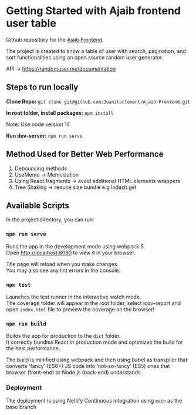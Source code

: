 # Getting Started with Ajaib frontend user table

Github repository for the [Ajaib Frontend](https://github.com/Juanitoclement/Ajaib-Frontend).

The project is created to snow a table of user with search, pagination, and sort functionalities using an open source random user generator.

API -> https://randomuser.me/documentation

## Steps to run locally

**Clone Repo:**
`git clone git@github.com:Juanitoclement/Ajaib-Frontend.git`

**In root folder, install packages:**
`npm install`

Note: Use node version 14

**Run dev-server:**
`npm run serve`

## Method Used for Better Web Performance
1. Debouncing methods
2. UseMemo -> Memoization
3. Using React.fragments -> avoid additional HTML elements wrappers
4. Tree Shaking -> reduce size bundle e.g lodash.get

## Available Scripts

In the project directory, you can run:

### `npm run serve`

Runs the app in the development mode using webpack 5.\
Open [http://localhost:8080](http://localhost:8080) to view it in your browser.

The page will reload when you make changes.\
You may also see any lint errors in the console.

### `npm test`

Launches the test runner in the interactive watch mode.\
The coverage folder will appear in the root folder, select icov-report and open `index.html` file to preview the coverage on the browser!

### `npm run build`

Builds the app for production to the `dist` folder.\
It correctly bundles React in production mode and optimizes the build for the best performance.

The build is minified using webpack and then using babel as transpiler that converts 'fancy' (ES6+) JS code into 'not-so-fancy' (ES5) ones that browser (front-end) or Node.js (back-end) understands.

### Deployment

The deployment is using Netlify Continuous integration using `main` as the base branch

